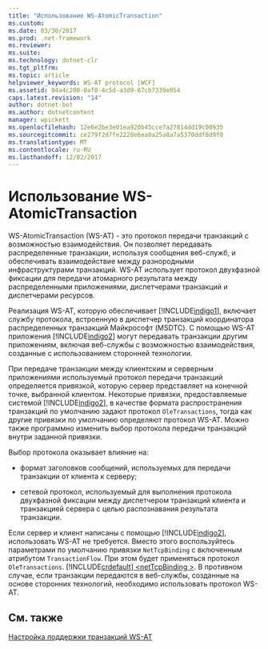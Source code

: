 ```yaml
---
title: "Использование WS-AtomicTransaction"
ms.custom: 
ms.date: 03/30/2017
ms.prod: .net-framework
ms.reviewer: 
ms.suite: 
ms.technology: dotnet-clr
ms.tgt_pltfrm: 
ms.topic: article
helpviewer_keywords: WS-AT protocol [WCF]
ms.assetid: 04a4c200-0af0-4c5d-a3d9-87cb7339e054
caps.latest.revision: "14"
author: dotnet-bot
ms.author: dotnetcontent
manager: wpickett
ms.openlocfilehash: 12e6e2be3e01ea920b45cce7a27814dd19c00935
ms.sourcegitcommit: ce279f2d7fe2220e6ea0a25a8a7a5370ddf8d9f0
ms.translationtype: MT
ms.contentlocale: ru-RU
ms.lasthandoff: 12/02/2017
---
```

# <a name="using-ws-atomictransaction"></a>Использование WS-AtomicTransaction
WS-AtomicTransaction (WS-AT) - это протокол передачи транзакций с возможностью взаимодействия. Он позволяет передавать распределенные транзакции, используя сообщения веб-служб, и обеспечивать взаимодействие между разнородными инфраструктурами транзакций. WS-AT использует протокол двухфазной фиксации для передачи атомарного результата между распределенными приложениями, диспетчерами транзакций и диспетчерами ресурсов.  
  
 Реализация WS-AT, которую обеспечивает [!INCLUDE[indigo1](../../../../includes/indigo1-md.md)], включает службу протокола, встроенную в диспетчер транзакций координатора распределенных транзакций Майкрософт (MSDTC). С помощью WS-AT приложения [!INCLUDE[indigo2](../../../../includes/indigo2-md.md)] могут передавать транзакции другим приложениям, включая веб-службы с возможностью взаимодействия, созданные с использованием сторонней технологии.  
  
 При передаче транзакции между клиентским и серверным приложениями используемый протокол передачи транзакций определяется привязкой, которую сервер представляет на конечной точке, выбранной клиентом. Некоторые привязки, предоставляемые системой [!INCLUDE[indigo2](../../../../includes/indigo2-md.md)], в качестве формата распространения транзакций по умолчанию задают протокол `OleTransactions`, тогда как другие привязки по умолчанию определяют протокол WS-AT. Можно также программно изменить выбор протокола передачи транзакций внутри заданной привязки.  
  
 Выбор протокола оказывает влияние на:  
  
-   формат заголовков сообщений, используемых для передачи транзакции от клиента к серверу;  
  
-   сетевой протокол, используемый для выполнения протокола двухфазной фиксации между диспетчером транзакций клиента и транзакцией сервера с целью распознавания результата транзакции.  
  
 Если сервер и клиент написаны с помощью [!INCLUDE[indigo2](../../../../includes/indigo2-md.md)], использовать WS-AT не требуется. Вместо этого воспользуйтесь параметрами по умолчанию привязки `NetTcpBinding` с включенным атрибутом `TransactionFlow`. При этом будет применяться протокол `OleTransactions`. [!INCLUDE[crdefault](../../../../includes/crdefault-md.md)][ \<netTcpBinding >](../../../../docs/framework/configure-apps/file-schema/wcf/nettcpbinding.md). В противном случае, если транзакции передаются в веб-службы, созданные на основе сторонних технологий, необходимо использовать протокол WS-AT.  
  
## <a name="see-also"></a>См. также  
 [Настройка поддержки транзакций WS-AT](../../../../docs/framework/wcf/feature-details/configuring-ws-atomic-transaction-support.md)
